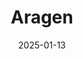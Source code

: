 ---  
layout: startup_page  
title: "Aragen"  
id: "aragen.com"  
permalink: "/aragenaragen.com01132025/"  
website: "https://www.aragen.com/"  
funding_round: "Strategic Investment"  
funding_amount: "$100M"  
investors: "Quadria Capital, Goldman Sachs"  
about: "Aragen is a contract research, development, and manufacturing organization. The company provides outsourcing services to innovators in the US and Europe, supporting the growing demand for integrated discovery and manufacturing services to help customers accelerate their programs to market."  
markets: "Biotech, Manufacturing, Healthcare"  
hq: "Morgan Hill, California, United States"  
founded_year: "2001"  
linkedin: "https://in.linkedin.com/company/aragen-life-sciences"  
twitter: "http://twitter.com/aragenbio"  
instagram: ""  
facebook: "https://www.facebook.com/AragenLifeSciences"  
crunchbase: "https://www.crunchbase.com/organization/aragen-bioscience"  
pitchbook: "https://pitchbook.com/profiles/company/60911-38"  

date_display: "13-Jan-2025"  
date: "2025-01-13"

# SEO Optimization  
meta_title: "Aragen - Strategic Investment Funding ($100M)"  
meta_description: "Aragen, Aragen is a contract research, development, and manufacturing organization. The company provides outsourcing services to innovators in the US and Euro..."  
meta_keywords: "Aragen, Biotech, Manufacturing, Healthcare, Strategic Investment funding"  
canonical_url: "https://startup.projectstartups.com/aragenaragen.com01132025/"  
---